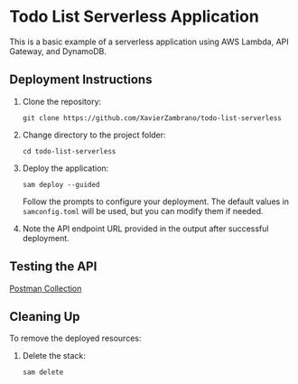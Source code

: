 # Todo List Serverless Application

This is a basic example of a serverless application using AWS Lambda, API Gateway, and DynamoDB.


## Deployment Instructions

1. Clone the repository:
   ```
   git clone https://github.com/XavierZambrano/todo-list-serverless
   ```

2. Change directory to the project folder:
   ```
   cd todo-list-serverless
   ```
3. Deploy the application:
   ```
   sam deploy --guided
   ```
   
   Follow the prompts to configure your deployment. The default values in `samconfig.toml` will be used, but you can modify them if needed.

5. Note the API endpoint URL provided in the output after successful deployment.

## Testing the API

[Postman Collection](https://www.postman.com/aviation-astronaut-50702900/workspace/publicworkspace/collection/20926949-ff70640c-0dd2-4c18-af86-c402b1d737cb?action=share&creator=20926949)

## Cleaning Up

To remove the deployed resources:

1. Delete the stack:
   ```
   sam delete
   ```